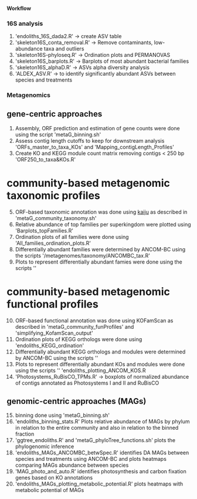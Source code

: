 #### Workflow

### 16S analysis
1. 'endoliths_16S_dada2.R' -> create ASV table
2. 'skeleton16S_conta_removal.R' -> Remove contaminants, low-abundance taxa and outliers
3. 'skeleton16S-phyloseq.R'  -> Ordination plots and PERMANOVAS
4. 'skeleton16S_barplots.R' -> Barplots of most abundant bacterial families
5. 'skeleton16S_alphaD.R' -> ASVs alpha diversity analysis
6. 'ALDEX_ASV.R' -> to identify significantly abundant ASVs between species and treatments


### Metagenomics

## gene-centric approaches
1. Assembly, ORF prediction and estimation of gene counts were done using the script 'metaG_binning.sh'
2. Assess contig length cutoffs to keep for downstream analysis 'ORFs_master_to_taxa_KOs' and 'Mapping_contigLength_Profiles'
3. Create KO and KEGG module count matrix removing contigs < 250 bp 'ORF250_to_taxa&KOs.R'

# community-based metagenomic taxonomic profiles
5. ORF-based taxonomic annotation was done using [kaiju]() as described in 'metaG_community_taxonomy.sh'
6. Relative abundance of top families per superkingdom were plotted using  'Barplots_topFamilies.R'
7. Ordination plots of all families were done using 'All_families_ordination_plots.R'
8. Differentially abundant families were determined by ANCOM-BC using the scripts '/metagenomes/taxonomy/ANCOMBC_tax.R'
9. Plots to represent differentially abundant famies were done using the scripts ''

# community-based metagenomic functional profiles
10. ORF-based functional annotation was done using KOFamScan as described in 'metaG_community_funProfiles' and 'simplifying_KofamScan_output'
11. Ordination plots of KEGG orthologs were done using 'endoliths_KEGG_ordination'
12.  Differentially abundant KEGG orthologs and modules were determined by ANCOM-BC using the scripts ''
13. Plots to represent differentially abundant KOs and modules were done using the scripts '' 'endoliths_plotting_ANCOM_KOS.R
14. 'Photosystems_RuBisCO_TPMs.R' -> boxplots of normalized abundance of contigs annotated as Photosystems I and II and RuBisCO

## genomic-centric approaches (MAGs)
15. binning done using 'metaG_binning.sh'
15. 'endoliths_binning_stats.R' Plots relative abundance of MAGs by phylum in relation to the entire community and also in relation to the binned fraction
16. 'ggtree_endoliths.R' and 'metaG_phyloTree_functions.sh' plots the phylogenomic inference
18. 'endoliths_MAGs_ANCOMBC_betwSpec.R' identifies DA MAGs between species and treatments using ANCOM-BC and plots heatmaps comparing MAGs abundance between species
19. 'MAG_photo_and_auto.R' identifies photosynthesis and carbon fixation genes based on KO annotations
20. 'endoliths_MAGs_plotting_metabolic_potential.R' plots heatmaps with metabolic potential of MAGs
